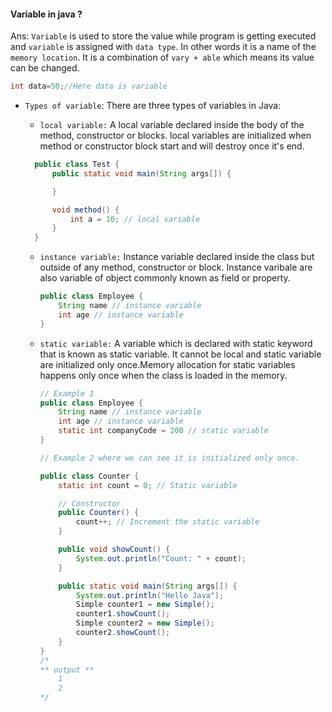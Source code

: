 #### Variable in java ?

Ans: `Variable` is used to store the value while program is getting executed and `variable` is assigned with `data type`. In other words it is a name of the` memory location`. It is a combination of `vary + able` which means its value can be changed.

```java
int data=50;//Here data is variable

```

- `Types of variable`: There are three types of variables in Java:

  - `local variable:` A local variable declared inside the body of the method, constructor or blocks. local variables are initialized when method or constructor block start and will destroy once it's end.

  ```java
    public class Test {
        public static void main(String args[]) {

        }

        void method() {
            int a = 10; // local variable
        }
    }
  ```

  - `instance variable:` Instance variable declared inside the class but outside of any method, constructor or block.
    Instance varibale are also variable of object commonly known as field or property.

    ```java
    public class Employee {
        String name // instance variable
        int age // instance variable
    }
    ```

  - `static variable:` A variable which is declared with static keyword that is known as static variable. It cannot be local and static variable are initialized only once.Memory allocation for static variables happens only once when the class is loaded in the memory.

    ```java
    // Example 1
    public class Employee {
        String name // instance variable
        int age // instance variable
        static int companyCode = 200 // static variable
    }

    // Example 2 where we can see it is initialized only once.

    public class Counter {
        static int count = 0; // Static variable

        // Constructor
        public Counter() {
            count++; // Increment the static variable
        }

        public void showCount() {
            System.out.println("Count: " + count);
        }

        public static void main(String args[]) {
            System.out.println("Hello Java");
            Simple counter1 = new Simple();
            counter1.showCount();
            Simple counter2 = new Simple();
            counter2.showCount();
        }
    }
    /*
    ** output **
        1
        2
    */
    ```
